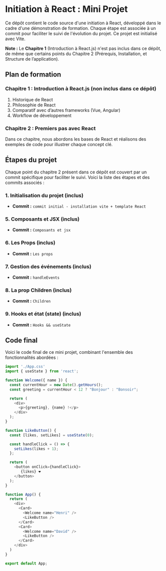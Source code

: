 # Initiation à React : Mini Projet

Ce dépôt contient le code source d'une initiation à React, développé dans le cadre d'une démonstration de formation. Chaque étape est associée à un commit pour faciliter le suivi de l'évolution du projet. Ce projet est initialisé avec Vite.

**Note :** Le **Chapitre 1** (Introduction à React.js) n'est pas inclus dans ce dépôt, de même que certains points du Chapitre 2 (Prérequis, Installation, et Structure de l’application).

## Plan de formation

### Chapitre 1 : Introduction à React.js (non inclus dans ce dépôt)
1. Historique de React
2. Philosophie de React
3. Comparatif avec d’autres frameworks (Vue, Angular)
4. Workflow de développement

### Chapitre 2 : Premiers pas avec React
Dans ce chapitre, nous abordons les bases de React et réalisons des exemples de code pour illustrer chaque concept clé.

## Étapes du projet

Chaque point du chapitre 2 présent dans ce dépôt est couvert par un commit spécifique pour faciliter le suivi. Voici la liste des étapes et des commits associés :

### 1. Initialisation du projet (inclus)
- **Commit :** `commit initial - installation vite + template React`

### 5. Composants et JSX (inclus)
- **Commit :** `Composants et jsx`

### 6. Les Props (inclus)
- **Commit :** `Les props`

### 7. Gestion des événements (inclus)
- **Commit :** `handleEvents`

### 8. La prop Children (inclus)
- **Commit :** `Children`

### 9. Hooks et état (state) (inclus)
- **Commit :** `Hooks && useState`

## Code final

Voici le code final de ce mini projet, combinant l'ensemble des fonctionnalités abordées :

```javascript
import './App.css'
import { useState } from 'react';

function Welcome({ name }) {
  const currentHour = new Date().getHours();
  const greeting = currentHour < 12 ? "Bonjour" : "Bonsoir";

  return (
    <div>
      <p>{greeting}, {name} !</p>
    </div>
  );
}

function LikeButton() { 
  const [likes, setLikes] = useState(0);

  const handleClick = () => {
    setLikes(likes + 1);
  };

  return (
    <button onClick={handleClick}>
       {likes} ❤️
    </button>
  );
}

function App() {
  return (
    <div>
      <Card>
        <Welcome name="Henri" />
        <LikeButton />           
      </Card>
      <Card>
        <Welcome name="David" />
        <LikeButton />    
      </Card>
    </div>
  )
}

export default App;
